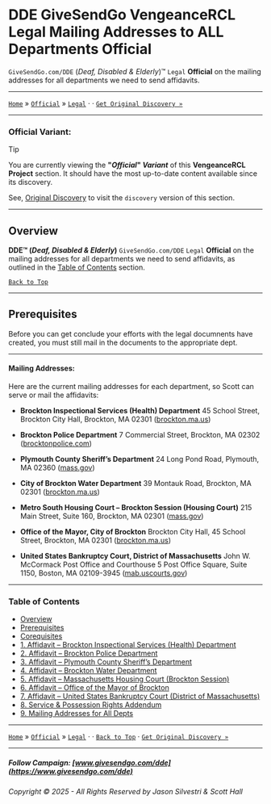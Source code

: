 ﻿# DDE GiveSendGo VengeanceRCL Legal Mailing Addresses to ALL Departments Official

`GiveSendGo.com/DDE` (_Deaf, Disabled & Elderly_)™ `Legal` **Official** on the mailing addresses for all departments we need to send affidavits.

---

[`Home`](../../../../../../README.md) » [`Official`](../README.md) » [`Legal`](./README.md) · · [`Get Original Discovery »`](../../Discovery/README.md) 

---

### **Official Variant:**

> [!TIP]
> You are currently viewing the **"_Official_" _Variant_** of this **VengeanceRCL Project** section.  It should have the most up-to-date content available since its discovery.
>
> See, [Original Discovery](../../Discovery/README.md) to visit the `discovery` version of this section.

---


## **Overview**

**DDE™ (_Deaf, Disabled & Elderly_)** `GiveSendGo.com/DDE` `Legal` **Official** on the mailing addresses for all departments we need to send affidavits, as outlined in the [Table of Contents](#table-of-contents) section.

[`Back to Top`](#table-of-contents)

---

## **Prerequisites**

Before you can get conclude your efforts with the legal documnents have created, you must still mail in the documents to the appropriate dept.

---

#### **Mailing Addresses**:

Here are the current mailing addresses for each department, so Scott can serve or mail the affidavits:

* **Brockton Inspectional Services (Health) Department**
  45 School Street, Brockton City Hall, Brockton, MA 02301 ([brockton.ma.us][1])

* **Brockton Police Department**
  7 Commercial Street, Brockton, MA 02302 ([brocktonpolice.com][2])

* **Plymouth County Sheriff’s Department**
  24 Long Pond Road, Plymouth, MA 02360 ([mass.gov][3])

* **City of Brockton Water Department**
  39 Montauk Road, Brockton, MA 02301 ([brockton.ma.us][4])

* **Metro South Housing Court – Brockton Session (Housing Court)**
  215 Main Street, Suite 160, Brockton, MA 02301 ([mass.gov][5])

* **Office of the Mayor, City of Brockton**
  Brockton City Hall, 45 School Street, Brockton, MA 02301 ([brockton.ma.us][6])

* **United States Bankruptcy Court, District of Massachusetts**
  John W. McCormack Post Office and Courthouse
  5 Post Office Square, Suite 1150, Boston, MA 02109-3945 ([mab.uscourts.gov][7])

[1]: https://brockton.ma.us/city-departments/building/?utm_source=chatgpt.com "Building Department - City of Brockton"
[2]: https://www.brocktonpolice.com/our-department/directions/?utm_source=chatgpt.com "Directions - Brockton Police"
[3]: https://www.mass.gov/locations/plymouth-county-sheriffs-department?utm_source=chatgpt.com "Plymouth County Sheriff's Department - Mass.gov"
[4]: https://brockton.ma.us/contact/?utm_source=chatgpt.com "Contact - City of Brockton"
[5]: https://www.mass.gov/locations/metro-south-housing-court-brockton-session "Metro South Housing Court - Brockton Session | Mass.gov"
[6]: https://brockton.ma.us/government/mayors-office/?utm_source=chatgpt.com "Mayor's Office - City of Brockton"
[7]: https://www.mab.uscourts.gov/court-info/court-locations?utm_source=chatgpt.com "Court Locations | District of Massachusetts"

---

### Table of Contents

- [Overview](#overview)
- [Prerequisites](#prerequisites)
- [Corequisites](#corequisites)
- [1. Affidavit – Brockton Inspectional Services (Health) Department](./AffidavitBrocktonInspectional.md)
- [2. Affidavit – Brockton Police Department](./AffidavitBrocktonPoliceDept.md)
- [3. Affidavit – Plymouth County Sheriff’s Department](./AffidavitPlymouthCountySheriffDept.md)
- [4. Affidavit – Brockton Water Department](./AffidavitBrocktonWaterDept.md)
- [5. Affidavit – Massachusetts Housing Court (Brockton Session)](./AffidavitBrocktonMassHousingCourtDept.md)
- [6. Affidavit – Office of the Mayor of Brockton](./AffidavitOfficeMayorBrocktonDept.md)
- [7. Affidavit – United States Bankruptcy Court (District of Massachusetts)](./AffidavitUSBankruptcyCourt.md)
- [8. Service & Possession Rights Addendum](./ServicePossessionAddendum.md)
- [9. Mailing Addresses for All Depts](./MailingAddressesAllDepts.md)

---

[`Home`](../../../../../../README.md) » [`Official`](../README.md) » [`Legal`](./README.md) · · [`Back to Top`](#table-of-contents) · [`Get Original Discovery »`](../../Discovery/README.md) 

---

##### Follow Campaign: [www.givesendgo.com/dde](https://www.givesendgo.com/dde)

###### Copyright © 2025 - All Rights Reserved by Jason Silvestri & Scott Hall